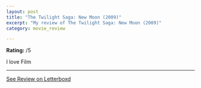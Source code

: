 ```yaml
---
layout: post
title: "The Twilight Saga: New Moon (2009)"
excerpt: "My review of The Twilight Saga: New Moon (2009)"
category: movie_review

---
```


**Rating:** /5

I love Film

<hr>

[See Review on Letterboxd](https://boxd.it/83rPg5)
